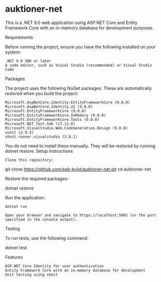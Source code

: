 # auktioner-net
This is a .NET 9.0 web application using ASP.NET Core and Entity Framework Core with an in-memory database for development purposes.

Requirements

Before running the project, ensure you have the following installed on your system:

    .NET 9.0 SDK or later
    A code editor, such as Visual Studio (recommended) or Visual Studio Code

Packages

The project uses the following NuGet packages. These are automatically restored when you build the project:

    Microsoft.AspNetCore.Identity.EntityFrameworkCore (9.0.0)
    Microsoft.AspNetCore.Identity.UI (9.0.0)
    Microsoft.EntityFrameworkCore (9.0.0)
    Microsoft.EntityFrameworkCore.InMemory (9.0.0)
    Microsoft.EntityFrameworkCore.Tools (9.0.0)
    Microsoft.NET.Test.Sdk (17.12.0)
    Microsoft.VisualStudio.Web.CodeGeneration.Design (9.0.0)
    xunit (2.9.3)
    xUnit.runner.visualstudio (3.0.1)

You do not need to install these manually. They will be restored by running dotnet restore.
Setup Instructions

    Clone this repository:

git clone https://github.com/seb-kvist/auktioner-net.git
cd auktioner-net

Restore the required packages:

dotnet restore

Run the application:

    dotnet run

    Open your browser and navigate to https://localhost:5001 (or the port specified in the console output).

Testing

To run tests, use the following command:

dotnet test

Features

    ASP.NET Core Identity for user authentication
    Entity Framework Core with an in-memory database for development
    Unit testing using xUnit
